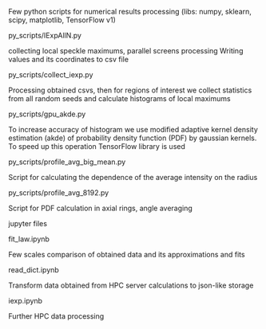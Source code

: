 Few python scripts for numerical results processing
(libs: numpy, sklearn, scipy, matplotlib, TensorFlow v1)

py_scripts/IExpAllN.py

collecting local speckle maximums, parallel screens processing
Writing values and its coordinates to csv file

py_scripts/collect_iexp.py

Processing obtained csvs, then for regions of interest 
we collect statistics from all random seeds and calculate histograms
of local maximums

py_scripts/gpu_akde.py

To increase accuracy of histogram we use modified adaptive kernel density
estimation (akde) of probability density function (PDF) by gaussian kernels.
To speed up this operation TensorFlow library is used

py_scripts/profile_avg_big_mean.py

Script for calculating the dependence of the average intensity on the radius

py_scripts/profile_avg_8192.py

Script for PDF calculation in axial rings, angle averaging

jupyter files

fit_law.ipynb 

Few scales comparison of obtained data and its approximations and fits

read_dict.ipynb

Transform data obtained from HPC server calculations to json-like storage

iexp.ipynb

Further HPC data processing
